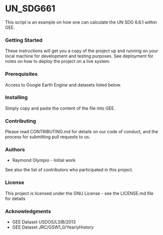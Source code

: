 # UN_SDG661

This script is an example on how one can calculate the UN SDG 6.6.1 within GEE.

### Getting Started
These instructions will get you a copy of the project up and running on your local machine for development and testing purposes. See deployment for notes on how to deploy the project on a live system.

### Prerequisites
Access to Google Earth Engine and datasets listed below.
 
### Installing
Simply copy and paste the content of the file into GEE.

### Contributing
Please read CONTRIBUTING.md for details on our code of conduct, and the process for submitting pull requests to us.

### Authors
* Raymond Olympio - Initial work

See also the list of contributors who participated in this project.

### License
This project is licensed under the GNU License - see the LICENSE.md file for details

### Acknowledgments
* GEE Dataset USDOS/LSIB/2013
* GEE Dataset JRC/GSW1_0/YearlyHistory
